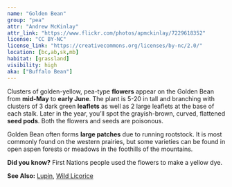 ```yaml
---
name: "Golden Bean"
group: "pea"
attr: "Andrew McKinlay"
attr_link: "https://www.flickr.com/photos/apmckinlay/7229618352"
license: "CC BY-NC"
license_link: "https://creativecommons.org/licenses/by-nc/2.0/"
location: [bc,ab,sk,mb]
habitat: [grassland]
visibility: high 
aka: ["Buffalo Bean"]
---
```

Clusters of golden-yellow, pea-type **flowers** appear on the Golden Bean from **mid-May** to **early June**. The plant is 5-20 in tall and branching with clusters of 3 dark green **leaflets** as well as 2 large leaflets at the base of each stalk. Later in the year, you’ll spot the grayish-brown, curved, flattened **seed pods**. Both the flowers and seeds are poisonous.

Golden Bean often forms **large patches** due to running rootstock. It is most commonly found on the western prairies, but some varieties can be found in open aspen forests or meadows in the foothills of the mountains.

**Did you know?** First Nations people used the flowers to make a yellow dye.

<!-- generated, do not edit -->
**See Also:**
[Lupin](/plants/lupin),
[Wild Licorice](/plants/wildlic)
